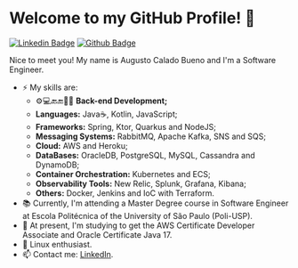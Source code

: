# Welcome to my GitHub Profile!  👋

[![Linkedin Badge](https://img.shields.io/badge/-LinkedIn-blue?style=flat-square&logo=Linkedin&logoColor=white&link=https://www.linkedin.com/in/augusto-bueno)](https://www.linkedin.com/in/augusto-bueno)
[![Github Badge](https://img.shields.io/badge/-Github-000?style=flat-square&logo=Github&logoColor=white&link=https://github.com/AugustoCalado/)](https://github.com/AugustoCalado/)

Nice to meet you! My name is Augusto Calado Bueno and I'm a Software Engineer.

 - ⚡ My skills are: 
    - ⚙️💻🔙🔚👨‍💻 **Back-end Development;**
    - **Languages:** Java☕, Kotlin, JavaScript;
    - **Frameworks:** Spring, Ktor, Quarkus and NodeJS;
    - **Messaging Systems:** RabbitMQ, Apache Kafka, SNS and SQS;
    - **Cloud:** AWS and Heroku;
    - **DataBases:** OracleDB, PostgreSQL, MySQL, Cassandra and DynamoDB;
    - **Container Orchestration:** Kubernetes and ECS;
    - **Observability Tools:** New Relic, Splunk, Grafana, Kibana;
    - **Others:** Docker, Jenkins and IoC with Terraform.
 - 📚 Currently, I'm attending a Master Degree course in Software Engineer at Escola Politécnica of the University of São Paulo (Poli-USP).
 - 🌱 At present, I'm studying to get the AWS Certificate Developer Associate and Oracle Certificate Java 17.
 - 🐧 Linux enthusiast.
 - 📫 Contact me: [LinkedIn](https://www.linkedin.com/in/augusto-bueno/).

